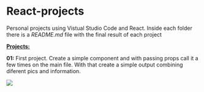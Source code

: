 # React-projects
Personal projects using Vistual Studio Code and React. Inside each folder there is a *README.md* file with the final result of each project

**<u>Projects:</u>**

**01:** First project. Create a simple component and with passing props call it a few times on the main file. With that create a simple output combining diferent pics and information.

![](.../Final-Result.jpg)
